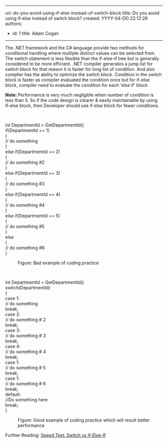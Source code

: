 

---
uri: do-you-avoid-using-if-else-instead-of-switch-block
title: Do you avoid using if-else instead of switch block?
created: YYYY-04-DD 22:12:26
authors:
  - id: 1
    title: Adam Cogan
---




<span class='intro'> <p>The .NET framework and the C# language provide two methods for conditional handling where multiple distinct values can be selected from. The switch statement is less flexible than the if-else-if tree but is generally considered to be more efficient. .NET compiler generates a jump list for switch block for that reason it is faster for long list of condition. And also complier has the ability to optimize the switch block. Condition in the switch block is faster as compiler evaluated the condition once but for if-else block, compiler need to evaluate the condition for each 'else if' block</p><p><b>Note&#58; </b>Performance is very much negligible when number of condition is less than 5. So if the code design is clearer &amp; easily maintainable by using if-else block, then Developer should use if-else block for fewer conditions.<br></p><br> </span>

<p class="ssw15-rteElement-CodeArea">int DepartmentId = GetDepartmentId()<br>if(DepartmentId == 1)<br>&#123;<br>// do something<br>&#125;<br>else if(DepartmentId == 2)<br>&#123;<br>// do something #2<br>&#125;<br>else if(DepartmentId == 3)<br>&#123;<br>// do something #3<br>&#125;<br>else if(DepartmentId == 4)<br>&#123;<br>// do something #4<br>&#125;<br>else if(DepartmentId == 5)<br>&#123;<br>// do something #5<br>&#125;<br>else <br>&#123;<br>// do something #6<br>&#125; <br></p><dd class="ssw15-rteElement-FigureBad">Figure&#58; Bad example of coding practice</dd><p>​<br></p><p class="ssw15-rteElement-CodeArea">int DepartmentId = GetDepartmentId()<br>switch(DepartmentId)<br>&#123;<br>case 1&#58;<br>// do something<br>break;<br>case 2&#58;<br>// do something # 2<br>break;<br>case 3&#58;<br>// do something # 3<br>break;<br>case 4&#58;<br>// do something # 4<br>break;<br>case 1&#58;<br>// do something # 5<br>break;<br>case 1&#58;<br>// do something # 6<br>break;<br>default&#58;<br>//Do something here<br>break;<br>&#125;</p><dd class="ssw15-rteElement-FigureGood">Figure&#58; Good example of coding practice which will result better performance <br></dd><p class="ssw15-rteElement-P">Further Reading&#58;&#160;<a href="http&#58;//www.blackwasp.co.uk/SpeedTestIfElseSwitch.aspx">Speed Test&#58; Switch vs If-Else-If</a>​<br><br></p>


